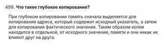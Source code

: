 499. **Что такое глубокое копирование?**

При глубоком копировании память сначала выделяется для копирования адреса, который содержит исходный указатель, а затем для копирования фактического значения. Таким образом копия находится в отдельной, от исходного значения, памяти и они никак не влияют друг на друга.
